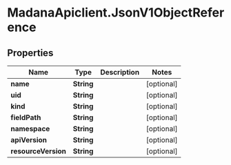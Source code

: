 # MadanaApiclient.JsonV1ObjectReference

## Properties

Name | Type | Description | Notes
------------ | ------------- | ------------- | -------------
**name** | **String** |  | [optional] 
**uid** | **String** |  | [optional] 
**kind** | **String** |  | [optional] 
**fieldPath** | **String** |  | [optional] 
**namespace** | **String** |  | [optional] 
**apiVersion** | **String** |  | [optional] 
**resourceVersion** | **String** |  | [optional] 


